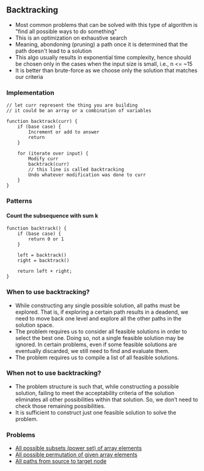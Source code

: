 ## Backtracking
* Most common problems that can be solved with this type of algorithm is "find all possible ways to do something"
* This is an optimization on exhaustive search
* Meaning, abondoning (pruning) a path once it is determined that the path doesn't lead to a solution
* This algo usually results in exponential time complexity, hence should be chosen only in the cases when the input size is small, i.e., n <= ~15
* It is better than brute-force as we choose only the solution that matches our criteria

### Implementation
````
// let curr represent the thing you are building
// it could be an array or a combination of variables

function backtrack(curr) {
    if (base case) {
        Increment or add to answer
        return
    }

    for (iterate over input) {
        Modify curr
        backtrack(curr)
        // this line is called backtracking
        Undo whatever modification was done to curr
    }
}
````
### Patterns
#### Count the subsequence with sum k
````
function backtrack() {
    if (base case) {
        return 0 or 1
    }

    left = backtrack()
    right = backtrack()
    
    return left + right;
}
````

### When to use backtracking?
* While constructing any single possible solution, all paths must be explored. That is, if exploring a certain path results in a deadend, we need to move back one level and explore all the other paths in the solution space.
* The problem requires us to consider all feasible solutions in order to select the best one. Doing so, not a single feasible solution may be ignored. In certain problems, even if some feasible solutions are eventually discarded, we still need to find and evaluate them.
* The problem requires us to compile a list of all feasible solutions.

### When not to use backtracking?
* The problem structure is such that, while constructing a possible solution, failing to meet the acceptability criteria of the solution eliminates all other possibilities within that solution. So, we don’t need to check those remaining possibilities.
* It is sufficient to construct just one feasible solution to solve the problem.

### Problems
* [All possible subsets (power set) of array elements](SubsetOfArrayElements.java)
* [All possible permutation of given array elements](PermutationOfArrayElements.java)
* [All paths from source to target node](AllPathsFromSourceToTarget.java)